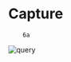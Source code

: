# Capture
        6a
   
![query](https://user-images.githubusercontent.com/49262552/81472646-aea85700-9223-11ea-8ab0-c1d606cb2e0d.png)
